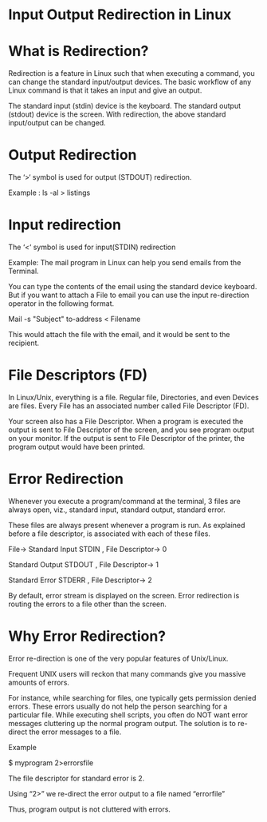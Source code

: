 # Input Output Redirection in Linux

# What is Redirection?

Redirection is a feature in Linux such that when executing a command, you can change the standard input/output devices. The basic workflow of any Linux command is that it takes an input and give an output.

The standard input (stdin) device is the keyboard.
The standard output (stdout) device is the screen.
With redirection, the above standard input/output can be changed.


# Output Redirection
The ‘>‘ symbol is used for output (STDOUT) redirection.

Example :
ls -al > listings

# Input redirection
The ‘<‘ symbol is used for input(STDIN) redirection

Example: The mail program in Linux can help you send emails from the Terminal.

You can type the contents of the email using the standard device keyboard. But if you want to attach a File to email you can use the input re-direction operator in the following format.

Mail -s "Subject" to-address < Filename

This would attach the file with the email, and it would be sent to the recipient.

# File Descriptors (FD)

In Linux/Unix, everything is a file. Regular file, Directories, and even Devices are files. Every File has an associated number called File Descriptor (FD).

Your screen also has a File Descriptor. When a program is executed the output is sent to File Descriptor of the screen, and you see program output on your monitor. If the output is sent to File Descriptor of the printer, the program output would have been printed.


# Error Redirection
Whenever you execute a program/command at the terminal, 3 files are always open, viz., standard input, standard output, standard error.

These files are always present whenever a program is run. As explained before a file descriptor, is associated with each of these files.


File-> Standard Input STDIN	, File Descriptor-> 0

Standard Output STDOUT , File Descriptor-> 1

Standard Error STDERR , File Descriptor-> 2

By default, error stream is displayed on the screen. Error redirection is routing the errors to a file other than the screen.

# Why Error Redirection?
Error re-direction is one of the very popular features of Unix/Linux.

Frequent UNIX users will reckon that many commands give you massive amounts of errors.

For instance, while searching for files, one typically gets permission denied errors. These errors usually do not help the person searching for a particular file.
While executing shell scripts, you often do NOT want error messages cluttering up the normal program output.
The solution is to re-direct the error messages to a file.

Example 

$ myprogram 2>errorsfile

The file descriptor for standard error is 2.

Using “2>” we re-direct the error output to a file named “errorfile”

Thus, program output is not cluttered with errors.